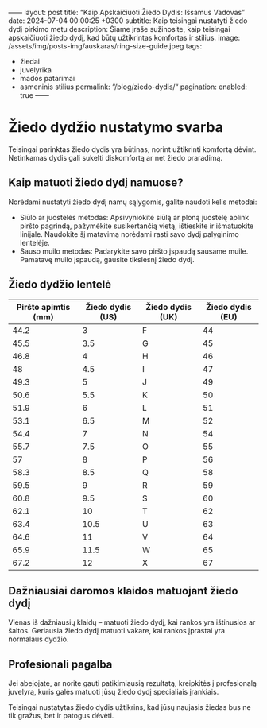 ——
layout: post
title: “Kaip Apskaičiuoti Žiedo Dydis: Išsamus Vadovas”
date: 2024-07-04 00:00:25 +0300
subtitle: Kaip teisingai nustatyti žiedo dydį pirkimo metu
description: Šiame įraše sužinosite, kaip teisingai apskaičiuoti žiedo dydį, kad būtų užtikrintas komfortas ir stilius.
image: /assets/img/posts-img/auskaras/ring-size-guide.jpeg
tags:
- žiedai
- juvelyrika
- mados patarimai
- asmeninis stilius
permalink: “/blog/ziedo-dydis/“
pagination:
  enabled: true
——

<h1>Žiedo dydžio nustatymo svarba</h1>

<p>Teisingai parinktas žiedo dydis yra būtinas, norint užtikrinti komfortą dėvint. Netinkamas dydis gali sukelti diskomfortą ar net žiedo praradimą.</p>

<h2>Kaip matuoti žiedo dydį namuose?</h2>

<p>Norėdami nustatyti žiedo dydį namų sąlygomis, galite naudoti kelis metodai:</p>

<ul>
    <li>Siūlo ar juostelės metodas: Apsivyniokite siūlą ar ploną juostelę aplink piršto pagrindą, pažymėkite susikertančią vietą, ištieskite ir išmatuokite linijale. Naudokite šį matavimą norėdami rasti savo dydį palyginimo lentelėje.</li>
    <li>Sauso muilo metodas: Padarykite savo piršto įspaudą sausame muile. Pamatavę muilo įspaudą, gausite tikslesnį žiedo dydį.</li>
</ul>

<h2>Žiedo dydžio lentelė</h2>

<table>
    <thead>
        <tr>
            <th>Piršto apimtis (mm)</th>
            <th>Žiedo dydis (US)</th>
            <th>Žiedo dydis (UK)</th>
            <th>Žiedo dydis (EU)</th>
        </tr>
    </thead>
    <tbody>
        <tr>
            <td>44.2</td>
            <td>3</td>
            <td>F</td>
            <td>44</td>
        </tr>
        <tr>
            <td>45.5</td>
            <td>3.5</td>
            <td>G</td>
            <td>45</td>
        </tr>
        <tr>
            <td>46.8</td>
            <td>4</td>
            <td>H</td>
            <td>46</td>
        </tr>
        <tr>
            <td>48</td>
            <td>4.5</td>
            <td>I</td>
            <td>47</td>
        </tr>
        <tr>
            <td>49.3</td>
            <td>5</td>
            <td>J</td>
            <td>49</td>
        </tr>
        <tr>
            <td>50.6</td>
            <td>5.5</td>
            <td>K</td>
            <td>50</td>
        </tr>
        <tr>
            <td>51.9</td>
            <td>6</td>
            <td>L</td>
            <td>51</td>
        </tr>
        <tr>
            <td>53.1</td>
            <td>6.5</td>
            <td>M</td>
            <td>52</td>
        </tr>
        <tr>
            <td>54.4</td>
            <td>7</td>
            <td>N</td>
            <td>54</td>
        </tr>
        <tr>
            <td>55.7</td>
            <td>7.5</td>
            <td>O</td>
            <td>55</td>
        </tr>
        <tr>
            <td>57</td>
            <td>8</td>
            <td>P</td>
            <td>56</td>
        </tr>
        <tr>
            <td>58.3</td>
            <td>8.5</td>
            <td>Q</td>
            <td>58</td>
        </tr>
        <tr>
            <td>59.5</td>
            <td>9</td>
            <td>R</td>
            <td>59</td>
        </tr>
        <tr>
            <td>60.8</td>
            <td>9.5</td>
            <td>S</td>
            <td>60</td>
        </tr>
        <tr>
            <td>62.1</td>
            <td>10</td>
            <td>T</td>
            <td>62</td>
        </tr>
        <tr>
            <td>63.4</td>
            <td>10.5</td>
            <td>U</td>
            <td>63</td>
        </tr>
        <tr>
            <td>64.6</td>
            <td>11</td>
            <td>V</td>
            <td>64</td>
        </tr>
        <tr>
            <td>65.9</td>
            <td>11.5</td>
            <td>W</td>
            <td>65</td>
        </tr>
        <tr>
            <td>67.2</td>
            <td>12</td>
            <td>X</td>
            <td>67</td>
        </tr>
    </tbody>
</table>

<h2>Dažniausiai daromos klaidos matuojant žiedo dydį</h2>

<p>Vienas iš dažniausių klaidų – matuoti žiedo dydį, kai rankos yra ištinusios ar šaltos. Geriausia žiedo dydį matuoti vakare, kai rankos įprastai yra normalaus dydžio.</p>

<h2>Profesionali pagalba</h2>

<p>Jei abejojate, ar norite gauti patikimiausią rezultatą, kreipkitės į profesionalą juvelyrą, kuris galės matuoti jūsų žiedo dydį specialiais įrankiais.</p>

<p>Teisingai nustatytas žiedo dydis užtikrins, kad jūsų naujasis žiedas bus ne tik gražus, bet ir patogus dėvėti.</p>
